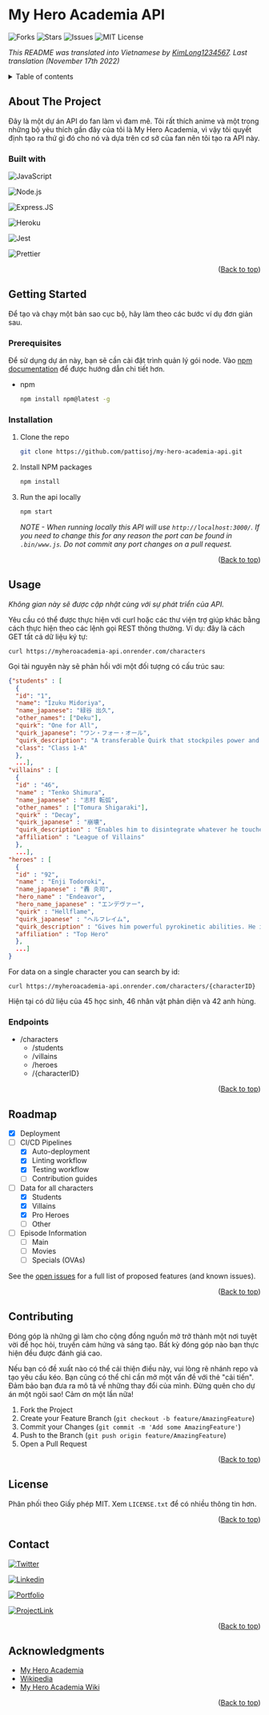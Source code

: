 <a name="readme-top"></a>

# My Hero Academia API

![Forks](https://img.shields.io/github/forks/pattisoj/my-hero-academia-api?style=flat-square)
![Stars](https://img.shields.io/github/stars/pattisoj/my-hero-academia-api?style=flat-square)
![Issues](https://img.shields.io/github/issues/pattisoj/my-hero-academia-api?style=flat-square)
![MIT License](https://img.shields.io/github/license/pattisoj/my-hero-academia-api?style=flat-square)

_This README was translated into Vietnamese by [KimLong1234567](https://github.com/KimLong1234567). Last translation (November 17th 2022)_

<details>
<summary>Table of contents</summary>
  <ol>
    <li>
      <a href="#about-the-project">About The Project</a>
      <ul>
        <li>
          <a href="#built-with">Built With</a>
        </li>
      </ul>
    </li>
    <li>
      <a href="#getting-started">Getting Started</a>
      <ul>
        <li><a href="#prerequisites">Prerequisites</a></li>
        <li><a href="#installation">Installation</a></li>
      </ul>
    </li>
    <li>
      <a href="#usage">Usage</a>
      <ul>
      <li><a href="#endpoints">Endpoints</a></li>
      </ul>
    </li>
    <li>
      <a href="#roadmap">Roadmap</a>
    </li>
    <li>
      <a href="#contributing">Contributing</a>
    </li>
    <li>
       <a href="#license">License</a>
    </li>
    <li>
       <a href="#contact">Contact</a>
    </li>
    <li>
       <a href="#acknowledgments">Acknowledgments</a>
    </li>
  </ol>
</details>

## About The Project

<!-- Screenshot / gif of the project here -->

Đây là một dự án API do fan làm vì đam mê. Tôi rất thích anime và một trong những bộ yêu thích gần đây của tôi là My Hero Academia, vì vậy tôi quyết định tạo ra thứ gì đó cho nó và dựa trên cơ sở của fan nên tôi tạo ra API này.

### Built with

![JavaScript](https://img.shields.io/badge/JavaScript-323330?style=for-the-badge&logo=javascript&logoColor=F7DF1E)

![Node.js](https://img.shields.io/badge/Node.js-43853D?style=for-the-badge&logo=node.js&logoColor=white)

![Express.JS](https://img.shields.io/badge/Express.js-404D59?style=for-the-badge)

![Heroku](https://img.shields.io/badge/Heroku-430098?style=for-the-badge&logo=heroku&logoColor=white)

![Jest](https://img.shields.io/badge/Jest-323330?style=for-the-badge&logo=Jest&logoColor=white)

![Prettier](https://img.shields.io/badge/prettier-1A2C34?style=for-the-badge&logo=prettier&logoColor=F7BA3E)

<p align="right">(<a href="#readme-top">Back to top</a>)</p>

## Getting Started

Để tạo và chạy một bản sao cục bộ, hãy làm theo các bước ví dụ đơn giản sau.

### Prerequisites

Để sử dụng dự án này, bạn sẽ cần cài đặt trình quản lý gói node. Vào [npm documentation](https://docs.npmjs.com/downloading-and-installing-node-js-and-npm) để được hướng dẫn chi tiết hơn.

- npm
  ```sh
  npm install npm@latest -g
  ```

### Installation

1. Clone the repo
   ```sh
   git clone https://github.com/pattisoj/my-hero-academia-api.git
   ```
2. Install NPM packages
   ```sh
   npm install
   ```
3. Run the api locally
   ```sh
   npm start
   ```
   _NOTE - When running locally this API will use `http://localhost:3000/`. If you need to change this for any reason the port can be found in `.bin/www.js`. Do not commit any port changes on a pull request._

<!-- Need some specifics for the project here -->
<p align="right">(<a href="#readme-top">Back to top</a>)</p>

## Usage

_Không gian này sẽ được cập nhật cùng với sự phát triển của API._

Yêu cầu có thể được thực hiện với curl hoặc các thư viện trợ giúp khác bằng cách thực hiện theo các lệnh gọi REST thông thường. Ví dụ: đây là cách GET tất cả dữ liệu ký tự:

`curl https://myheroacademia-api.onrender.com/characters`

Gọi tài nguyên này sẽ phản hồi với một đối tượng có cấu trúc sau:

```json
{"students" : [
  {
  "id": "1",
  "name": "Izuku Midoriya",
  "name_japanese": "緑谷 出久",
  "other_names": ["Deku"],
  "quirk": "One for All",
  "quirk_japanese": "ワン・フォー・オール",
  "quirk_description": "A transferable Quirk that stockpiles power and grants immense strength, speed, stamina, and durability.",
  "class": "Class 1-A"
  },
  ...],
"villains" : [
  {
  "id" : "46",
  "name" : "Tenko Shimura",
  "name_japanese" : "志村 転弧",
  "other_names" : ["Tomura Shigaraki"],
  "quirk" : "Decay",
  "quirk_japanese" : "崩壊",
  "quirk_description" : "Enables him to disintegrate whatever he touches with his fingers and anything connected to it.",
  "affiliation" : "League of Villains"
  },
  ...],
"heroes" : [
  {
  "id" : "92",
  "name" : "Enji Todoroki",
  "name_japanese" : "轟 炎司",
  "hero_name" : "Endeavor",
  "hero_name_japanese" : "エンデヴァー",
  "quirk" : "Hellflame",
  "quirk_japanese" : "ヘルフレイム",
  "quirk_description" : "Gives him powerful pyrokinetic abilities. He is immune to other flames, and can easily control the shape and temperature of the blaze as well.",
  "affiliation" : "Top Hero"
  },
  ...]
}
```

For data on a single character you can search by id:

`curl https://myheroacademia-api.onrender.com/characters/{characterID}`

Hiện tại có dữ liệu của 45 học sinh, 46 nhân vật phản diện và 42 anh hùng.

### Endpoints

- /characters
  - /students
  - /villains
  - /heroes
  - /{characterID}

<!--_For more examples, please refer to the [Documentation](https://example.com)_-->

<p align="right">(<a href="#readme-top">Back to top</a>)</p>

## Roadmap

- [x] Deployment
- [ ] CI/CD Pipelines
  - [x] Auto-deployment
  - [x] Linting workflow
  - [x] Testing workflow
  - [ ] Contribution guides
- [ ] Data for all characters
  - [x] Students
  - [x] Villains
  - [x] Pro Heroes
  - [ ] Other
- [ ] Episode Information
  - [ ] Main
  - [ ] Movies
  - [ ] Specials (OVAs)

See the [open issues](https://github.com/pattisoj/my-hero-academia-api/issues) for a full list of proposed features (and known issues).

<p align="right">(<a href="#readme-top">Back to top</a>)</p>

## Contributing

<!-- Update this with the process specific to this project -->

Đóng góp là những gì làm cho cộng đồng nguồn mở trở thành một nơi tuyệt vời để học hỏi, truyền cảm hứng và sáng tạo. Bất kỳ đóng góp nào bạn thực hiện đều được đánh giá cao.

Nếu bạn có đề xuất nào có thể cải thiện điều này, vui lòng rẽ nhánh repo và tạo yêu cầu kéo. Bạn cũng có thể chỉ cần mở một vấn đề với thẻ "cải tiến". Đảm bảo bạn đưa ra mô tả về những thay đổi của mình. Đừng quên cho dự án một ngôi sao! Cảm ơn một lần nữa!

1. Fork the Project
2. Create your Feature Branch (`git checkout -b feature/AmazingFeature`)
3. Commit your Changes (`git commit -m 'Add some AmazingFeature'`)
4. Push to the Branch (`git push origin feature/AmazingFeature`)
5. Open a Pull Request

<p align="right">(<a href="#readme-top">Back to top</a>)</p>

## License

Phân phối theo Giấy phép MIT. Xem `LICENSE.txt` để có nhiều thông tin hơn.

<p align="right">(<a href="#readme-top">Back to top</a>)</p>

## Contact

[![Twitter](https://img.shields.io/badge/Twitter-1DA1F2?style=for-the-badge&logo=twitter&logoColor=white)](https://twitter.com/_pattisoj)

[![Linkedin](https://img.shields.io/badge/LinkedIn-0077B5?style=for-the-badge&logo=linkedin&logoColor=white)](https://www.linkedin.com/in/josh-pattison/)

[![Portfolio](https://img.shields.io/badge/portfolio-006699?style=for-the-badge&logo=About.me&logoColor=white)](https://joshpattison.com/)

[![ProjectLink](https://img.shields.io/badge/Project_Link-430098?style=for-the-badge&logo=heroku&logoColor=white)](https://myheroacademia-api.onrender.com)

<p align="right">(<a href="#readme-top">Back to top</a>)</p>

## Acknowledgments

- [My Hero Academia](https://www.imdb.com/title/tt5626028/)
- [Wikipedia](https://en.wikipedia.org/wiki/List_of_My_Hero_Academia_characters)
- [My Hero Academia Wiki](https://myheroacademia.fandom.com/wiki/My_Hero_Academia_Wiki)

<p align="right">(<a href="#readme-top">Back to top</a>)</p>
